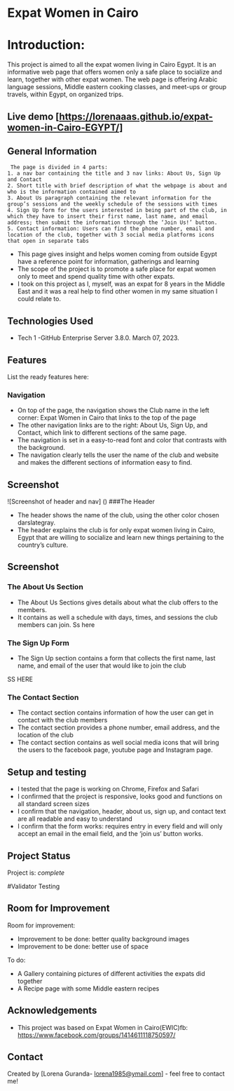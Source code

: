 # Expat Women in Cairo

# Introduction:

This project is aimed to all the expat women living in Cairo Egypt. It is an informative web page that offers women only a safe place to socialize and learn, together with other expat women. The web page is offering Arabic language sessions, Middle eastern cooking classes, and meet-ups or group travels, within Egypt, on organized trips.

## Live demo [https://lorenaaas.github.io/expat-women-in-Cairo-EGYPT/]


## General Information
	 The page is divided in 4 parts:
	1. a nav bar containing the title and 3 nav links: About Us, Sign Up and Contact
	2. Short title with brief description of what the webpage is about and who is the information contained aimed to
	3. About Us paragraph containing the relevant information for the group’s sessions and the weekly schedule of the sessions with times
	4. Sign Up form for the users interested in being part of the club, in which they have to insert their first name, last name, and email address; then submit the information through the ‘Join Us!’ button.
	5. Contact information: Users can find the phone number, email and location of the club, together with 3 social media platforms icons that open in separate tabs
	
- This page gives insight and helps women coming from outside Egypt have a reference point for information, gatherings and learning
- The scope of the project is to promote a safe place for expat women only to meet and spend quality time with other expats.
- I took on this project as I, myself, was an expat for 8 years in the Middle East and it was a real help to find other women in my same situation I could relate to.


## Technologies Used
- Tech 1 -GitHub Enterprise Server 3.8.0. March 07, 2023.




## Features
List the ready features here:
### Navigation
-	On top of the page, the navigation shows the Club name in the left corner: Expat Women in Cairo that links to the top of the page
-	The other navigation links are to the right: About Us, Sign Up, and Contact, which link to different sections of the same page.
-	The navigation is set in a easy-to-read font and color that contrasts with the background.
-	The navigation clearly tells the user the name of the club and website and makes the different sections of information easy to find.



## Screenshot
![Screenshot of header and nav] ()
###The Header
-	The header shows the name of the club, using the other color chosen darslategray.
-	The header explains the club is for only expat women living in Cairo, Egypt that are willing to socialize and learn new things pertaining to the country’s culture.

## Screenshot

### The About Us Section
-	The About Us Sections gives details about what the club offers to the members.
-	It contains as well a schedule with days, times, and sessions the club members can join.
Ss here

### The Sign Up Form
-	The Sign Up section contains a form that collects the first name, last name, and email of the user that would like to join the club

SS HERE


### The Contact Section
-	The contact section contains information of how the user can get in contact with the club members
-	The contact section provides a phone number, email address, and the location of the club
-	The contact section contains as well social media icons that will bring the users to the facebook page, youtube page and Instagram page.





## Setup and testing
-	I tested that the page is working on Chrome, Firefox and Safari
-	I confirmed that the project is responsive, looks good and functions on all standard screen sizes 
-	I confirm that the navigation, header, about us, sign up, and contact text are all readable and easy to understand
-	I confirm that the form works: requires entry in every field and will only accept an email in the email field, and the ‘join us’ button works.

## Project Status
Project is: _complete_ 

#Validator Testing



## Room for Improvement

Room for improvement:
- Improvement to be done: better quality background images
- Improvement to be done: better use of space 

To do:
- A Gallery containing pictures of different activities the expats did together
- A Recipe page with some Middle eastern recipes


## Acknowledgements
- This project was based on Expat Women in Cairo(EWIC)fb: https://www.facebook.com/groups/1414611118750597/


## Contact
Created by [Lorena Guranda- lorena1985@ymail.com] - feel free to contact me!

